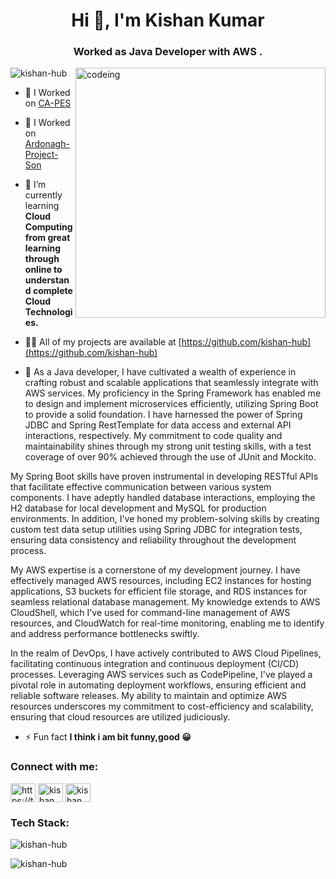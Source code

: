 <h1 align="center">Hi 👋, I'm Kishan Kumar</h1>
<h3 align="center">Worked as Java Developer with  AWS .</h3>

<img align="right" alt="codeing" width="400" src="https://www.sarvika.com/wp-content/uploads/2021/03/Backend-Developer-Python-GIF-Dribble.gif"/>

<p align="left"> <img src="https://komarev.com/ghpvc/?username=kishan-hub&label=Profile%20views&color=0e75b6&style=flat" alt="kishan-hub" /> </p>

- 🔭 I Worked on [CA-PES](https://www.curriculumassociates.com/)
- 🔭 I Worked on [Ardonagh-Project-Son](https://www.ardonagh.com/)

- 🌱 I’m currently learning **Cloud Computing from great learning through online to understand complete Cloud Technologies.**

- 👨‍💻 All of my projects are available at [https://github.com/kishan-hub](https://github.com/kishan-hub)

- 📄 As a Java developer, I have cultivated a wealth of experience in crafting robust and scalable applications that seamlessly integrate with AWS services. My proficiency in the Spring Framework has enabled me to design and implement microservices efficiently, utilizing Spring Boot to provide a solid foundation. I have harnessed the power of Spring JDBC and Spring RestTemplate for data access and external API interactions, respectively. My commitment to code quality and maintainability shines through my strong unit testing skills, with a test coverage of over 90% achieved through the use of JUnit and Mockito.

My Spring Boot skills have proven instrumental in developing RESTful APIs that facilitate effective communication between various system components. I have adeptly handled database interactions, employing the H2 database for local development and MySQL for production environments. In addition, I've honed my problem-solving skills by creating custom test data setup utilities using Spring JDBC for integration tests, ensuring data consistency and reliability throughout the development process.

My AWS expertise is a cornerstone of my development journey. I have effectively managed AWS resources, including EC2 instances for hosting applications, S3 buckets for efficient file storage, and RDS instances for seamless relational database management. My knowledge extends to AWS CloudShell, which I've used for command-line management of AWS resources, and CloudWatch for real-time monitoring, enabling me to identify and address performance bottlenecks swiftly.

In the realm of DevOps, I have actively contributed to AWS Cloud Pipelines, facilitating continuous integration and continuous deployment (CI/CD) processes. Leveraging AWS services such as CodePipeline, I've played a pivotal role in automating deployment workflows, ensuring efficient and reliable software releases. My ability to maintain and optimize AWS resources underscores my commitment to cost-efficiency and scalability, ensuring that cloud resources are utilized judiciously.
 

- ⚡ Fun fact **I think i am bit funny,good 😀**

<h3 align="left">Connect with me:</h3>
<p align="left">
<a href="https://twitter.com/https://twitter.com/kishank49277438" target="blank"><img align="center" src="https://raw.githubusercontent.com/rahuldkjain/github-profile-readme-generator/master/src/images/icons/Social/twitter.svg" alt="https://twitter.com/kishank49277438" height="30" width="40" /></a>
<a href="https://linkedin.com/in/kishan kumar" target="blank"><img align="center" src="https://raw.githubusercontent.com/rahuldkjain/github-profile-readme-generator/master/src/images/icons/Social/linked-in-alt.svg" alt="kishan kumar" height="30" width="40" /></a>
<a href="https://fb.com/kishan kumar" target="blank"><img align="center" src="https://raw.githubusercontent.com/rahuldkjain/github-profile-readme-generator/master/src/images/icons/Social/facebook.svg" alt="kishan kumar" height="30" width="40" /></a>
</p>

<h3 align="left">Tech Stack:</h3>

<p><img align="center" src="https://github-readme-stats.vercel.app/api/top-langs?username=kishan-hub&show_icons=true&locale=en&layout=compact" alt="kishan-hub" /></p>

<p><img align="center" src="https://github-readme-streak-stats.herokuapp.com/?user=kishan-hub&" alt="kishan-hub" /></p>

